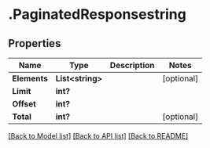 # .PaginatedResponsestring
## Properties

Name | Type | Description | Notes
------------ | ------------- | ------------- | -------------
**Elements** | **List&lt;string&gt;** |  | [optional] 
**Limit** | **int?** |  | 
**Offset** | **int?** |  | 
**Total** | **int?** |  | [optional] 

[[Back to Model list]](../README.md#documentation-for-models) [[Back to API list]](../README.md#documentation-for-api-endpoints) [[Back to README]](../README.md)

